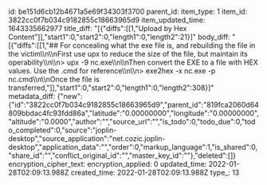 id: be151d6cb12b4671a5e69f34303f3700
parent_id: 
item_type: 1
item_id: 3822cc0f7b034c9182855c18663965d9
item_updated_time: 1643335662977
title_diff: "[{\"diffs\":[[1,\"Upload by Hex Content\"]],\"start1\":0,\"start2\":0,\"length1\":0,\"length2\":21}]"
body_diff: "[{\"diffs\":[[1,\"## For concealing what the exe file is, and rebuilding the file in the victim\\\n\\\nFirst use upx to reduce the size of the file, but maintain its operability\\\n\\\n> upx -9 nc.exe\\\n\\\nThen convert the EXE to a file with HEX values. Use the .cmd for reference\\\n\\\n> exe2hex -x nc.exe -p nc.cmd\\\n\\\nOnce the file is transferred,\"]],\"start1\":0,\"start2\":0,\"length1\":0,\"length2\":308}]"
metadata_diff: {"new":{"id":"3822cc0f7b034c9182855c18663965d9","parent_id":"819fca2060d64809bbdac4fc93fdd86a","latitude":"0.00000000","longitude":"0.00000000","altitude":"0.0000","author":"","source_url":"","is_todo":0,"todo_due":0,"todo_completed":0,"source":"joplin-desktop","source_application":"net.cozic.joplin-desktop","application_data":"","order":0,"markup_language":1,"is_shared":0,"share_id":"","conflict_original_id":"","master_key_id":""},"deleted":[]}
encryption_cipher_text: 
encryption_applied: 0
updated_time: 2022-01-28T02:09:13.988Z
created_time: 2022-01-28T02:09:13.988Z
type_: 13